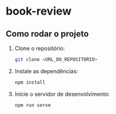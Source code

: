 # book-review

## Como rodar o projeto

1. Clone o repositório:
   ```bash
   git clone <URL_DO_REPOSITORIO>

2. Instale as dependências:
   ```bash
   npm install

3. Inicie o servidor de desenvolvimento:
   ```bash
   npm run serve